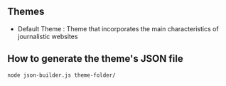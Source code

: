 ## Themes

- Default Theme : Theme that incorporates the main characteristics of journalistic websites

## How to generate the theme's JSON file

``` node json-builder.js theme-folder/ ```
